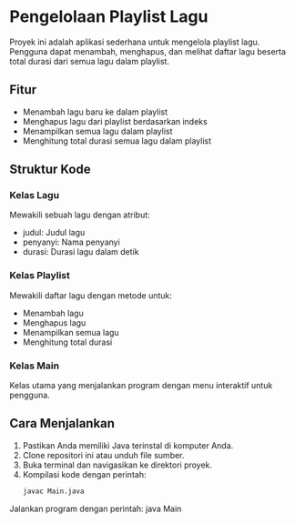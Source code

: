 
# Pengelolaan Playlist Lagu

Proyek ini adalah aplikasi sederhana untuk mengelola playlist lagu. Pengguna dapat menambah, menghapus, dan melihat daftar lagu beserta total durasi dari semua lagu dalam playlist.

## Fitur

- Menambah lagu baru ke dalam playlist
- Menghapus lagu dari playlist berdasarkan indeks
- Menampilkan semua lagu dalam playlist
- Menghitung total durasi semua lagu dalam playlist

## Struktur Kode

### Kelas Lagu

Mewakili sebuah lagu dengan atribut:
- judul: Judul lagu
- penyanyi: Nama penyanyi
- durasi: Durasi lagu dalam detik

### Kelas Playlist

Mewakili daftar lagu dengan metode untuk:
- Menambah lagu
- Menghapus lagu
- Menampilkan semua lagu
- Menghitung total durasi

### Kelas Main

Kelas utama yang menjalankan program dengan menu interaktif untuk pengguna.

## Cara Menjalankan

1. Pastikan Anda memiliki Java terinstal di komputer Anda.
2. Clone repositori ini atau unduh file sumber.
3. Buka terminal dan navigasikan ke direktori proyek.
4. Kompilasi kode dengan perintah:
   ```bash
   javac Main.java
Jalankan program dengan perintah:
java Main
